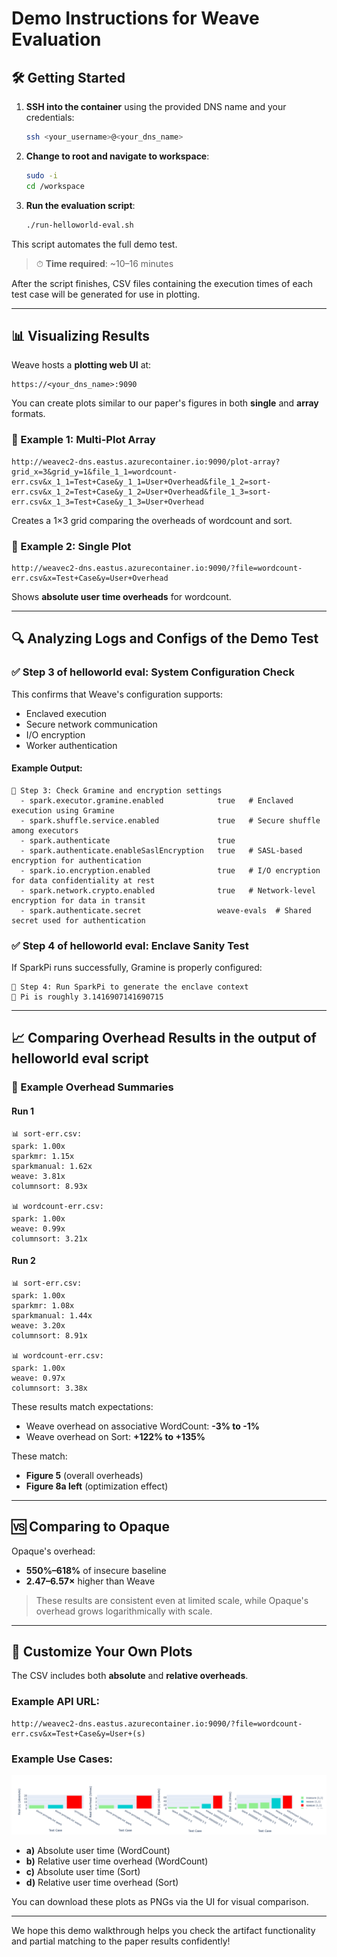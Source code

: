 # Demo Instructions for Weave Evaluation

## 🛠 Getting Started

1. **SSH into the container** using the provided DNS name and your credentials:

   ```bash
   ssh <your_username>@<your_dns_name>
   ```

2. **Change to root and navigate to workspace**:

   ```bash
   sudo -i
   cd /workspace
   ```

3. **Run the evaluation script**:

   ```bash
   ./run-helloworld-eval.sh
   ```

This script automates the full demo test.

> ⏱ **Time required**: \~10–16 minutes

After the script finishes, CSV files containing the execution times of each test case will be generated for use in plotting.

---

## 📊 Visualizing Results

Weave hosts a **plotting web UI** at:

```
https://<your_dns_name>:9090
```

You can create plots similar to our paper's figures in both **single** and **array** formats.

### 🔹 Example 1: Multi-Plot Array

```http
http://weavec2-dns.eastus.azurecontainer.io:9090/plot-array?grid_x=3&grid_y=1&file_1_1=wordcount-err.csv&x_1_1=Test+Case&y_1_1=User+Overhead&file_1_2=sort-err.csv&x_1_2=Test+Case&y_1_2=User+Overhead&file_1_3=sort-err.csv&x_1_3=Test+Case&y_1_3=User+Overhead
```

Creates a 1×3 grid comparing the overheads of wordcount and sort.

### 🔹 Example 2: Single Plot

```http
http://weavec2-dns.eastus.azurecontainer.io:9090/?file=wordcount-err.csv&x=Test+Case&y=User+Overhead
```

Shows **absolute user time overheads** for wordcount.

---

## 🔍 Analyzing Logs and Configs of the Demo Test 

### ✅ Step 3 of helloworld eval: System Configuration Check

This confirms that Weave's configuration supports:

* Enclaved execution
* Secure network communication
* I/O encryption
* Worker authentication

#### Example Output:

```text
📍 Step 3: Check Gramine and encryption settings
  - spark.executor.gramine.enabled            true   # Enclaved execution using Gramine
  - spark.shuffle.service.enabled             true   # Secure shuffle among executors
  - spark.authenticate                        true
  - spark.authenticate.enableSaslEncryption   true   # SASL-based encryption for authentication
  - spark.io.encryption.enabled               true   # I/O encryption for data confidentiality at rest
  - spark.network.crypto.enabled              true   # Network-level encryption for data in transit
  - spark.authenticate.secret                 weave-evals  # Shared secret used for authentication
```

### ✅ Step 4 of helloworld eval: Enclave Sanity Test

If SparkPi runs successfully, Gramine is properly configured:

```text
📍 Step 4: Run SparkPi to generate the enclave context
🧮 Pi is roughly 3.1416907141690715
```

---

## 📈 Comparing Overhead Results in the output of helloworld eval script

### 🔁 Example Overhead Summaries

#### **Run 1**

```text
📊 sort-err.csv:
spark: 1.00x
sparkmr: 1.15x
sparkmanual: 1.62x
weave: 3.81x
columnsort: 8.93x

📊 wordcount-err.csv:
spark: 1.00x
weave: 0.99x
columnsort: 3.21x
```

#### **Run 2**

```text
📊 sort-err.csv:
spark: 1.00x
sparkmr: 1.08x
sparkmanual: 1.44x
weave: 3.20x
columnsort: 8.91x

📊 wordcount-err.csv:
spark: 1.00x
weave: 0.97x
columnsort: 3.38x
```

These results match expectations:

* Weave overhead on associative WordCount: **-3% to -1%**
* Weave overhead on Sort: **+122% to +135%**

These match:

* **Figure 5** (overall overheads)
* **Figure 8a left** (optimization effect)

---

## 🆚 Comparing to Opaque

Opaque's overhead:

* **550%–618%** of insecure baseline
* **2.47–6.57×** higher than Weave

> These results are consistent even at limited scale, while Opaque's overhead grows logarithmically with scale.

---

## 🎯 Customize Your Own Plots

The CSV includes both **absolute** and **relative overheads**.

### Example API URL:

```http
http://weavec2-dns.eastus.azurecontainer.io:9090/?file=wordcount-err.csv&x=Test+Case&y=User+(s)
```

### Example Use Cases:

 ![Wordcount overhead comparison](../images/newplot.png)
 
* **a)** Absolute user time (WordCount)
* **b)** Relative user time overhead (WordCount)
* **c)** Absolute user time (Sort)
* **d)** Relative user time overhead (Sort)

You can download these plots as PNGs via the UI for visual comparison.

---

We hope this demo walkthrough helps you check the artifact functionality and partial matching to the paper results confidently!

